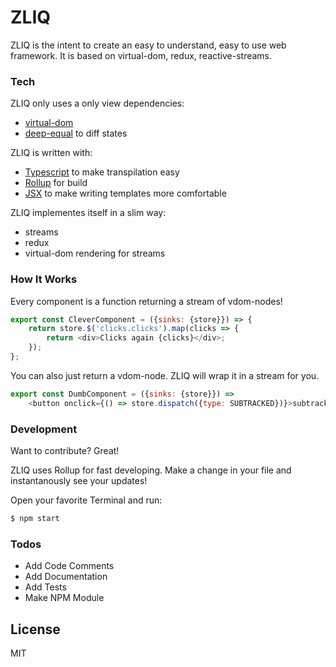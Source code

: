 # ZLIQ

ZLIQ is the intent to create an easy to understand, easy to use web framework. It is based on virtual-dom, redux, reactive-streams.

### Tech

ZLIQ only uses a only view dependencies:
 - [virtual-dom](https://github.com/Matt-Esch/virtual-dom)
 - [deep-equal](https://github.com/substack/node-deep-equal) to diff states
 
ZLIQ is written with:
 - [Typescript](https://github.com/Microsoft/TypeScript) to make transpilation easy
 - [Rollup](https://github.com/rollup/rollup) for build
 - [JSX](https://facebook.github.io/jsx/) to make writing templates more comfortable

ZLIQ implementes itself in a slim way:
 - streams
 - redux
 - virtual-dom rendering for streams

### How It Works

Every component is a function returning a stream of vdom-nodes! 

```js
export const CleverComponent = ({sinks: {store}}) => {
	return store.$('clicks.clicks').map(clicks => {
		return <div>Clicks again {clicks}</div>;
	});
};
```

You can also just return a vdom-node. ZLIQ will wrap it in a stream for you.

```js
export const DumbComponent = ({sinks: {store}}) =>
	<button onclick={() => store.dispatch({type: SUBTRACKED})}>subtracked</button>;
```

### Development

Want to contribute? Great!

ZLIQ uses Rollup for fast developing.
Make a change in your file and instantanously see your updates!

Open your favorite Terminal and run:

```sh
$ npm start
```

### Todos

 - Add Code Comments
 - Add Documentation
 - Add Tests
 - Make NPM Module

License
----

MIT
